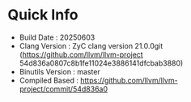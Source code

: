 # Quick Info
* Build Date : 20250603
* Clang Version : ZyC clang version 21.0.0git (https://github.com/llvm/llvm-project 54d836a0807c8b1fe11024e3886141dfcbab3880)
* Binutils Version : master
* Compiled Based : https://github.com/llvm/llvm-project/commit/54d836a0

